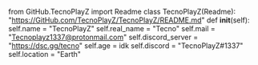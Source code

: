 from GitHub.TecnoPlayZ import Readme class TecnoPlayZ(Readme): "https://GitHub.com/TecnoPlayZ/TecnoPlayZ/README.md" def __init__(self): self.name = "TecnoPlayZ" self.real_name = "Tecno" self.mail = "Tecnoplayz1337@protonmail.com" self.discord_server = "https://dsc.gg/tecno" self.age = idk self.discord = "TecnoPlayZ#1337" self.location = "Earth"
